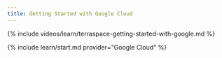 ```yaml
---
title: Getting Started with Google Cloud
---
```


{% include videos/learn/terraspace-getting-started-with-google.md %}

{% include learn/start.md provider="Google Cloud" %}
